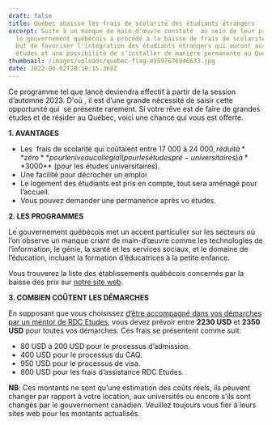 ```yaml
---
draft: false
title: Québec abaisse les frais de scolarité des étudiants étrangers
excerpt: Suite à un manque de main-d'œuvre constaté  au sein de leur province,
  le gouvernement québécois a procédé à la baisse de frais de scolarité dans le
  but de favoriser l'intégration des étudiants étrangers qui auront accès aux
  études et une possibilité de s’installer de manière permanente au Québec.
thumbnail: /images/uploads/quebec-flag-e1597676946633.jpg
date: 2022-06-02T20:10:15.360Z
---
```

Ce programme tel que lancé deviendra effectif à partir de la session d’automne 2023. D'où , il est d’une grande nécessité de saisir cette opportunité qui  se présente rarement. Si votre rêve est de faire de grandes études et de résider au Québec, voici une chance qui vous est offerte.

**1. AVANTAGES**

* Les  frais de scolarité qui coûtaient entre 17 000 à 24 000$, réduit à **zéro** pour le niveau collégial (pour les études pré-universitaires) à **3000$** (pour les études universitaires).
* Une facilité pour décrocher un emploi
* Le logement des étudiants est pris en compte, tout sera aménagé pour l’accueil.
* Vous pouvez demander une permanence après vo études.

**2. LES PROGRAMMES**

Le gouvernement québécois met un accent particulier sur les secteurs où l’on observe un manque criant de main-d’œuvre comme les technologies de l’information, le génie, la santé et les services sociaux, et le domaine de l’éducation, incluant la formation d’éducatrices à la petite enfance.

Vous trouverez la liste des établissements québécois concernés par la baisse des prix sur [notre site web](https://www.rdcetudes.com/articles/2022-10-05-choisissez-lune-de-ces-universites-canadiennes-pour-beneficier-de-la-baisse-des-prix).

**3. COMBIEN COÛTENT LES DÉMARCHES**

En supposant que vous choisissez [d’être accompagné dans vos démarches par un mentor de RDC Etudes](https://www.rdcetudes.com/accompagnement), vous devez prévoir entre **2230 USD** et **2350 USD** pour toutes vos démarches. Ces frais se présentent comme suit:

* 80 USD à 200 USD pour le processus d’admission.
* 400 USD  pour le processus du CAQ.
* 950 USD pour le processus de visa. 
* 800 USD pour les frais d’assistance RDC Etudes.

**NB**: Ces montants ne sont qu’une estimation des coûts réels, ils peuvent changer par rapport à votre location, aux universités ou encore s’ils sont changés par le gouvernement canadien. Veuillez toujours vous fier à leurs sites web pour les montants actualisés.